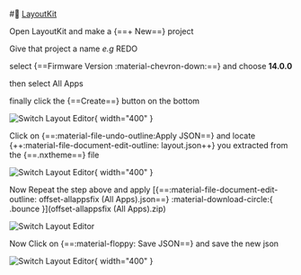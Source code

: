 #:link: [LayoutKit](https://github.com/ThemezerNX/LayoutKit)

Open LayoutKit and make a {==+ New==} project

Give that project a name *e.g* REDO
 
select {==Firmware Version :material-chevron-down:==} and choose **14.0.0**

then select  All Apps

finally click the {==Create==} button on the bottom

![Switch Layout Editor](<img/flaunch/sw-lay-ed-kit1.png>){ width="400" }

Click on {==:material-file-undo-outline:Apply JSON==} and locate {++:material-file-document-edit-outline: layout.json++} you extracted from the {==.nxtheme==} file

![Switch Layout Editor](<img/flaunch/sw-lay-ed-kit2.png>){ width="400" }

Now Repeat the step above and apply  [{==:material-file-document-edit-outline: offset-allappsfix (All Apps).json==} :material-download-circle:{ .bounce }](offset-allappsfix (All Apps).zip)

![Switch Layout Editor](<img/flaunch/sw-lay-ed-kit3.png>)

Now Click on {==:material-floppy: Save JSON==} and save the new json 

![Switch Layout Editor](<img/flaunch/sw-lay-ed-kit4.png>){ width="400" }